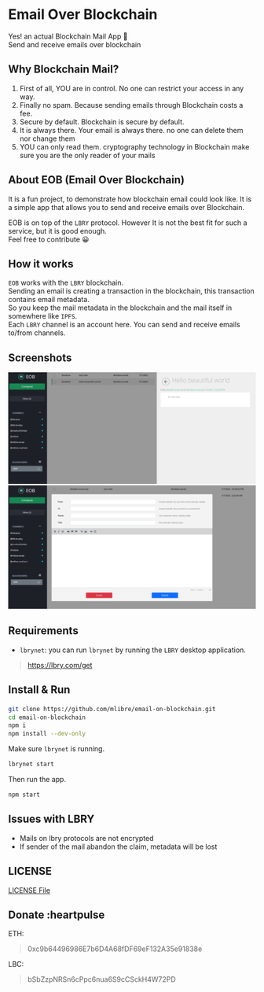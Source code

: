 # Email Over Blockchain

Yes! an actual Blockchain Mail App :green_heart:  
Send and receive emails over blockchain

## Why Blockchain Mail?

1. First of all, YOU are in control. No one can restrict your access in any way.
2. Finally no spam. Because sending emails through Blockchain costs a fee.
3. Secure by default. Blockchain is secure by default.
4. It is always there. Your email is always there. no one can delete them nor change them
5. YOU can only read them. cryptography technology in Blockchain make sure you are the only reader of your mails

## About EOB (Email Over Blockchain)

It is a fun project, to demonstrate how blockchain email could look like. It is a simple app that allows you to send and receive emails over Blockchain.

EOB is on top of the `LBRY` protocol. However It is not the best fit for such a service, but it is good enough.  
Feel free to contribute :grinning:

## How it works

`EOB` works with the `LBRY` blockchain.  
Sending an email is creating a transaction in the blockchain, this transaction contains email metadata.  
So you keep the mail metadata in the blockchain and the mail itself in somewhere like `IPFS`.  
Each `LBRY` channel is an account here. You can send and receive emails to/from channels.

## Screenshots

![screenshot](./screenshots/screenshot.png)
![screenshot 2](./screenshots/screenshot_2.png)

## Requirements

* `lbrynet`: you can run `lbrynet` by running the `LBRY` desktop application.

> <https://lbry.com/get>

## Install & Run

```bash
git clone https://github.com/mlibre/email-on-blockchain.git
cd email-on-blockchain
npm i
npm install --dev-only
```

Make sure `lbrynet` is running.

```bash
lbrynet start
```

Then run the app.

```bash
npm start
```

## Issues with LBRY

* Mails on lbry protocols are not encrypted
* If sender of the mail abandon the claim, metadata will be lost

## LICENSE

[LICENSE File](./LICENSE)

## Donate :heartpulse

ETH:
> 0xc9b64496986E7b6D4A68fDF69eF132A35e91838e

LBC:
> bSbZzpNRSn6cPpc6nua6S9cCSckH4W72PD
